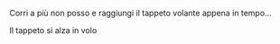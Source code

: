 Corri a più non posso e raggiungi il tappeto volante appena in tempo...

Il tappeto si alza in volo
